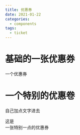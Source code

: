 ```yaml
---
title: 优惠券
date: 2021-01-22 
categories: 
  - components
tags: 
  - ticket
---
```

# 基础的一张优惠券
一个优惠券
<ClientOnly>
  <TicketBase
      height='60px'
      title="一张普通的优惠券">
    </TicketBase>
</ClientOnly>

# 一个特别的优惠卷

自己加点文字进去
<ClientOnly>
  <TicketLone
      radius="10px"
      num="6"
    >
      <div slot="left">这是</div>
      <div slot="right">一张特别一点的优惠券</div>
    </TicketLone>
</ClientOnly>
 